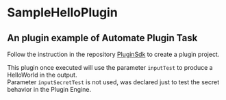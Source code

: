# SampleHelloPlugin
## An plugin example of Automate Plugin Task

Follow the instruction in the repository [PluginSdk](https://github.com/ricardoponcio/AutomatePluginTask-PluginSdk) to create a plugin project.

This plugin once executed will use the parameter `inputTest` to produce a HelloWorld in the output.  
Parameter `inputSecretTest` is not used, was declared just to test the secret behavior in the Plugin Engine.
